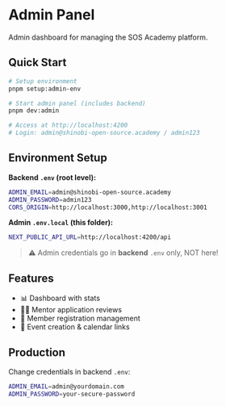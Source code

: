 # Admin Panel

Admin dashboard for managing the SOS Academy platform.

## Quick Start

```bash
# Setup environment
pnpm setup:admin-env

# Start admin panel (includes backend)
pnpm dev:admin

# Access at http://localhost:4200
# Login: admin@shinobi-open-source.academy / admin123
```

## Environment Setup

**Backend `.env` (root level):**
```bash
ADMIN_EMAIL=admin@shinobi-open-source.academy
ADMIN_PASSWORD=admin123
CORS_ORIGIN=http://localhost:3000,http://localhost:3001
```

**Admin `.env.local` (this folder):**
```bash
NEXT_PUBLIC_API_URL=http://localhost:4200/api
```

> ⚠️ Admin credentials go in **backend** `.env` only, NOT here!

## Features

- 📊 Dashboard with stats
- 👨‍💻 Mentor application reviews
- 👥 Member registration management
- 📅 Event creation & calendar links

## Production

Change credentials in backend `.env`:
```bash
ADMIN_EMAIL=admin@yourdomain.com
ADMIN_PASSWORD=your-secure-password
```
